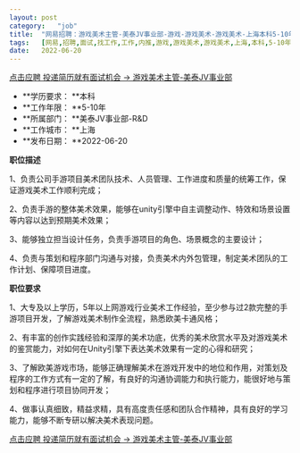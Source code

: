 ```yaml
---
layout:	post
category:	"job"
title:	"网易招聘：游戏美术主管-美泰JV事业部-游戏-游戏美术-游戏美术-上海本科5-10年"
tags:	[网易,招聘,面试,找工作,工作,内推,游戏,游戏美术,游戏美术,上海,本科,5-10年]
date:	2022-06-20
---
```


[点击应聘 投递简历就有面试机会 ->  游戏美术主管-美泰JV事业部](http://mobile.bole.netease.com/bole/boleDetail?id=37835&employeeId=346f03c3cda5f04c&key=all)



- **学历要求： **本科
- **工作年限： **5-10年
- **所属部门： **美泰JV事业部-R&amp;D
- **工作城市： **上海
- **发布日期： **2022-06-20



**职位描述**

1、负责公司手游项目美术团队技术、人员管理、工作进度和质量的统筹工作，保证游戏美术工作顺利完成；

2、负责手游的整体美术效果，能够在unity引擎中自主调整动作、特效和场景设置等内容以达到预期美术效果；

3、能够独立担当设计任务，负责手游项目的角色、场景概念的主要设计；

4、负责与策划和程序部门沟通与对接，负责美术内外包管理，制定美术团队的工作计划、保障项目进度。



**职位要求**

1、大专及以上学历，5年以上网游戏行业美术工作经验，至少参与过2款完整的手游项目开发，了解游戏美术制作全流程，熟悉欧美卡通风格；

2、有丰富的创作实践经验和深厚的美术功底，优秀的美术欣赏水平及对游戏美术的鉴赏能力，对如何在Unity引擎下表达美术效果有一定的心得和研究；

3、了解欧美游戏市场，能够正确理解美术在游戏开发中的地位和作用，对策划及程序的工作方式有一定的了解，有良好的沟通协调能力和执行能力，能很好地与策划和程序进行项目协同开发；

4、做事认真细致，精益求精，具有高度责任感和团队合作精神，具有良好的学习能力，能够不断专研以解决美术表现问题。



[点击应聘 投递简历就有面试机会 ->  游戏美术主管-美泰JV事业部](http://mobile.bole.netease.com/bole/boleDetail?id=37835&employeeId=346f03c3cda5f04c&key=all)